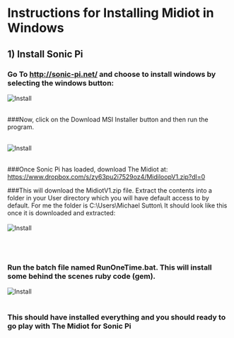 # Instructions for Installing Midiot in Windows

## 1) Install Sonic Pi 

### Go To http://sonic-pi.net/ and choose to install windows by selecting the windows button:

![Install](https://github.com/mojoD/midiloops/blob/master/zzz%20-%20sonicpiload1.png)
<br><br>
  
  
      





###Now, click on the Download MSI Installer button and then run the program.
<br><br>

![Install](https://github.com/mojoD/midiloops/blob/master/zzz-%20sonicpiload2.png)
<br><br>

###Once Sonic Pi has loaded, download The Midiot at: https://www.dropbox.com/s/zy63pu2i7529oz4/MidiloopV1.zip?dl=0

###This will download the MidiotV1.zip file.  Extract the contents into a folder in your User directory which you will have default access to by default.  For me the folder is C:\Users\Michael Sutton\  It should look like this once it is downloaded and extracted:
<br><br>
![Install](https://github.com/mojoD/midiloops/blob/master/zzz%20-%20midiloopzip.png)

<br><br>
### Run the batch file named RunOneTime.bat.  This will install some behind the scenes ruby code (gem).

![Install](https://github.com/mojoD/midiloops/blob/master/zzz%20-%20sonicpiload5.png)
<br><br>

### This should have installed everything and you should ready to go play with **The Midiot for Sonic Pi**








